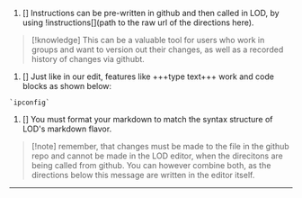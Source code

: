 1. [] Instructions can be pre-written in github and then called in LOD, by using !instructions[](path to the raw url of the directions here). 

  >[!knowledge] This can be a valuable tool for users who work in groups and want to version out their changes, as well as a recorded history of changes via githubt.
  
  1. []  Just like in our edit, features like +++type text+++ work and code blocks as shown below:
  
    `ipconfig`
    
1. [] You must format your markdown to match the syntax structure of LOD's markdown flavor.

  >[!note] remember, that changes must be made to the file in the github repo and cannot be made in the LOD editor, when the direcitons are being called from github. You can however combine both, as the directions below this message are written in the editor itself.
---

